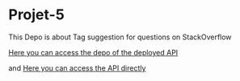 # Projet-5
This Depo is about Tag suggestion for questions on StackOverflow

[Here you can access the depo of the deployed API](github.com/skamos/deploy-projet5)

and [Here you can access the API directly](tag-suggestion.herokuapp.com)
